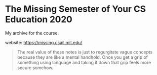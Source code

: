 # The Missing Semester of Your CS Education 2020
My archive for the course.

website: https://missing.csail.mit.edu/

> The real value of these notes is just to regurgitate vague concepts because they are like a mental handhold. Once you get a grip of something using language and taking it down that grip feels more secure somehow.